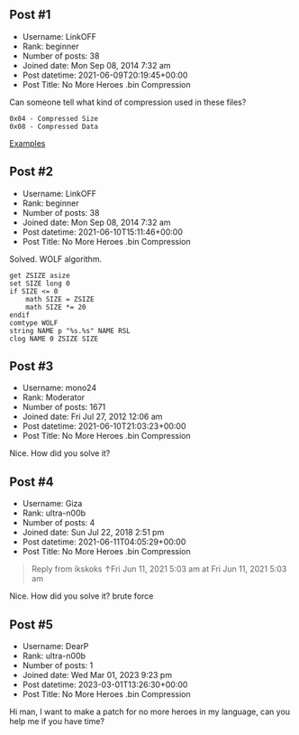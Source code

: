 ## Post #1
- Username: LinkOFF
- Rank: beginner
- Number of posts: 38
- Joined date: Mon Sep 08, 2014 7:32 am
- Post datetime: 2021-06-09T20:19:45+00:00
- Post Title: No More Heroes .bin Compression

Can someone tell what kind of compression used in these files?

```
0x04 - Compressed Size
0x08 - Compressed Data
```

[Examples](https://drive.google.com/file/d/1m5N-jdY03IJUFBEVeUwiaUBsDrh0W6wz/view?usp=sharing)
## Post #2
- Username: LinkOFF
- Rank: beginner
- Number of posts: 38
- Joined date: Mon Sep 08, 2014 7:32 am
- Post datetime: 2021-06-10T15:11:46+00:00
- Post Title: No More Heroes .bin Compression

Solved. WOLF algorithm.

```
get ZSIZE asize
set SIZE long 0
if SIZE <= 0
    math SIZE = ZSIZE
    math SIZE *= 20
endif
comtype WOLF
string NAME p "%s.%s" NAME RSL
clog NAME 0 ZSIZE SIZE
```
## Post #3
- Username: mono24
- Rank: Moderator
- Number of posts: 1671
- Joined date: Fri Jul 27, 2012 12:06 am
- Post datetime: 2021-06-10T21:03:23+00:00
- Post Title: No More Heroes .bin Compression

Nice. How did you solve it?
## Post #4
- Username: Giza
- Rank: ultra-n00b
- Number of posts: 4
- Joined date: Sun Jul 22, 2018 2:51 pm
- Post datetime: 2021-06-11T04:05:29+00:00
- Post Title: No More Heroes .bin Compression

> Reply from ikskoks ↑Fri Jun 11, 2021 5:03 am at Fri Jun 11, 2021 5:03 am
>
> 
Nice. How did you solve it?
brute force
## Post #5
- Username: DearP
- Rank: ultra-n00b
- Number of posts: 1
- Joined date: Wed Mar 01, 2023 9:23 pm
- Post datetime: 2023-03-01T13:26:30+00:00
- Post Title: No More Heroes .bin Compression

Hi man, I want to make a patch for no more heroes in my language, can you help me if you have time?
